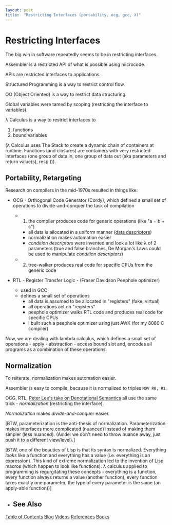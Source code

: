 ```yaml
---
layout: post
title:  "Restricting Interfaces (portability, ocg, gcc, λ)"
---
```

# Restricting Interfaces
The big win in software repeatedly seems to be in restricting interfaces.

Assembler is a restricted API of what is possible using microcode.

APIs are restricted interfaces to applications.

Structured Programming is a way to restrict control flow.

OO (Object Oriented) is a way to restrict data structuring.

Global variables were tamed by scoping (restricting the interface to variables).

λ Calculus is a way to restrict interfaces to
1. functions
2. bound variables

(λ Calculus uses The Stack to create a dynamic chain of containers at runtime. Functions (and closures) are containers with very restricted interfaces (one group of data in, one group of data out (aka parameters and return value(s), resp.))).

## Portability, Retargeting
Research on compilers in the mid-1970s resulted in things like:

- OCG - Orthogonal Code Generator (Cordy), which defined a small set of operations to divide-and-conquer the task of compilation
	- 1. the compiler produces code for generic operations (like "a = b + c")
		- all data is allocated in a uniform manner ([data descriptors](https://dl.acm.org/doi/10.1145/24039.24051]))
		- normalization makes automation easier
		- *condition descriptors* were invented and look a lot like λ of 2 parameters (true and false branches, De Morgan's Laws could be used to manipulate *condition descriptors*)
	- 2. tree-walker produces real code for specific CPUs from the generic code

- RTL - Register Transfer Logic -  (Fraser Davidson Peephole optimizer)
	- used in GCC
	- defines a small set of operations
		- all data is assumed to be allocated in "registers" (fake, virtual)
		- all operations act on "registers"
		- peephole optimizer walks RTL code and produces real code for specific CPUs
		- I built such a peephole optimizer using just AWK (for my 8080 C compiler)

Now, we are dealing with lambda calculus, which defines a small set of operations
	- apply
	- abstraction
	- access bound slot
and, encodes all programs as a combination of these operations.

## Normalization
To reiterate, normalization makes automation easier.

Assembler is easy to compile, because it is normalized to triples
`MOV R0, R1`.

OCG, RTL, [Peter Lee's take on Denotational Semantics](https://www.amazon.ca/Realistic-Compiler-Generation-Peter-Lee/dp/0262121417) all use the same trick - *normalization* (restricting the interface).

*Normalization* makes *divide-and-conquer* easier.

[BTW, parameterization is the anti-thesis of normalization.  Parameterization makes interfaces more complicated (nuanced) instead of making them simpler (less nuanced).  (Aside: we don't need to throw nuance away, just push it to a different view/level).]

[BTW, one of the beauties of Lisp is that its syntax is normalized.  Everything *looks* like a function and everything has a value (i.e. everything is an expression).  This kind of extreme normalization led to the invention of Lisp macros (which happen to look like functions).  λ calculus applied to programming is regurgitating these concepts - everything is a function, every function always returns a value (another function), every function takes exactly one parameter, the type of every parameter is the same (an apply-able function))]
- ## See Also

[Table of Contents](https://guitarvydas.github.io/2021/12/10/Table-of-Contents-Dec-01-2021.html)
[Blog](https://guitarvydas.github.io)
[Videos](https://www.youtube.com/channel/UC9EJr0nKHwadbHUtc5zHdmQ/videos)
[References](https://guitarvydas.github.io/2021/01/14/References.html)
[Books](https://leanpub.com/u/paul-tarvydas.html)

<script src="https://utteranc.es/client.js" 
        repo="guitarvydas/guitarvydas.github.io" 
        issue-term="pathname" 
        theme="github-light" 
        crossorigin="anonymous" 
        async> 
</script> 